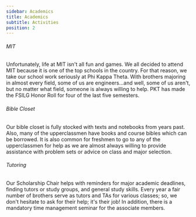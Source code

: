 ```yaml
---
sidebar: Academics
title: Academics
subtitle: Activities
position: 2
---
```

###### MIT

Unfortunately, life at MIT isn't all fun and games. We all decided to attend MIT because it is one of the top schools in the country. For that reason, we take our school work seriously at Phi Kappa Theta. With brothers majoring in almost every field, some of us are engineers...and well, some of us aren't, but no matter what field, someone is always willing to help. PKT has made the FSILG Honor Roll for four of the last five semesters.

###### Bible Closet

Our bible closet is fully stocked with texts and notebooks from years past. Also, many of the upperclassmen have books and course bibles which can be borrowed. It is also common for freshmen to go to any of the upperclassmen for help as we are almost always willing to provide assistance with problem sets or advice on class and major selection.

###### Tutoring

Our Scholarship Chair helps with reminders for major academic deadlines, finding tutors or study groups, and general study skills. Every year a fair number of brothers serve as tutors and TAs for various classes; so, we don't hesitate to ask for their help; it's their job! In addition, there is a mandatory time management seminar for the associate members.
